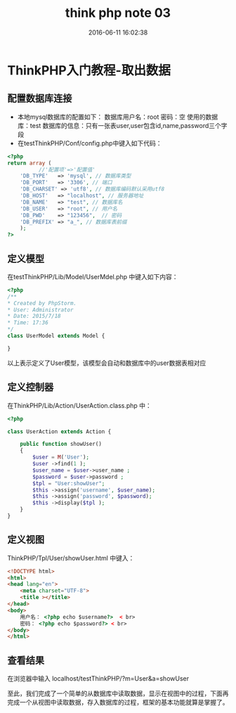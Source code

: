 ﻿---
title: think php note 03
toc: true

tags:
  - thinkphp
date: 2016-06-11 16:02:38
---
# ThinkPHP入门教程-取出数据

## 配置数据库连接
- 本地mysql数据库的配置如下：
   数据库用户名：root
   密码：空
   使用的数据库：test
   数据库的信息：只有一张表user,user包含id,name,password三个字段
- 在testThinkPHP/Conf/config.php中键入如下代码：


<!-- more -->

``` php
<?php
return array (
          //'配置项'=>'配置值'
    'DB_TYPE'   => 'mysql', // 数据库类型
    'DB_PORT'   => '3306', // 端口
    'DB_CHARSET' => 'utf8', // 数据库编码默认采用utf8
    'DB_HOST'   => "localhost", // 服务器地址
    'DB_NAME'   => "test", // 数据库名
    'DB_USER'   => "root", // 用户名
    'DB_PWD'    => "123456",  // 密码
    'DB_PREFIX' => "a_", // 数据库表前缀
    );
?>
```

## 定义模型

在testThinkPHP/Lib/Model/UserMdel.php 中键入如下内容：

``` php
<?php
/**
* Created by PhpStorm.
* User: Administrator
* Date: 2015/7/18
* Time: 17:36
*/
class UserModel extends Model {

}
```

以上表示定义了User模型，该模型会自动和数据库中的user数据表相对应

## 定义控制器

在ThinkPHP/Lib/Action/UserAction.class.php 中：

``` php
<?php

class UserAction extends Action {

    public function showUser()
    {
        $user = M('User');
        $user ->find(1 );
        $user_name = $user->user_name ;
        $password = $user->password ;
        $tpl = "User:showUser";
        $this ->assign('username', $user_name);
        $this ->assign('password', $password);
        $this ->display($tpl );
    }
}
```
## 定义视图

ThinkPHP/Tpl/User/showUser.html 中键入：

``` html
<!DOCTYPE html>
<html>
<head lang="en">
    <meta charset="UTF-8">
    <title ></title>
</head>
<body>
    用户名： <?php echo $username?>  < br>
    密码： <?php echo $password?> < br>
</body>
</html>
```

## 查看结果

在浏览器中输入 localhost/testThinkPHP/?m=User&a=showUser

至此，我们完成了一个简单的从数据库中读取数据，显示在视图中的过程，下面再完成一个从视图中读取数据，存入数据库的过程，框架的基本功能就算是掌握了。
